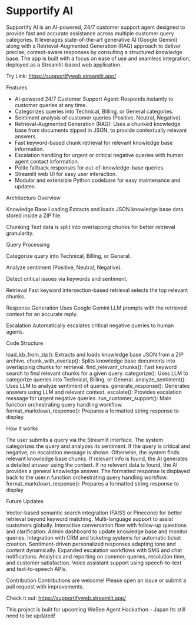 # Supportify AI
Supportify AI is an AI-powered, 24/7 customer support agent designed to provide fast and accurate assistance across multiple customer query categories. It leverages state-of-the-art generative AI (Google Gemini) along with a Retrieval-Augmented Generation (RAG) approach to deliver precise, context-aware responses by consulting a structured knowledge base.
The app is built with a focus on ease of use and seamless integration, deployed as a Streamlit-based web application.

Try Link: https://supportifyweb.streamlit.app/

Features
- AI-powered 24/7 Customer Support Agent: Responds instantly to customer queries at any time.
- Categorizes queries into Technical, Billing, or General categories.
- Sentiment analysis of customer queries (Positive, Neutral, Negative).
- Retrieval-Augmented Generation (RAG): Uses a chunked knowledge base from documents zipped in JSON, to provide contextually relevant answers.
- Fast keyword-based chunk retrieval for relevant knowledge base information.
- Escalation handling for urgent or critical negative queries with human agent contact information.
- Polite fallback responses for out-of-knowledge-base queries.
- Streamlit web UI for easy user interaction.
- Modular and extensible Python codebase for easy maintenance and updates.

Architecture Overview

Knowledge Base Loading
Extracts and loads JSON knowledge base data stored inside a ZIP file.

Chunking
Text data is split into overlapping chunks for better retrieval granularity.

Query Processing

Categorize query into Technical, Billing, or General.

Analyze sentiment (Positive, Neutral, Negative).

Detect critical issues via keywords and sentiment.


Retrieval
Fast keyword intersection-based retrieval selects the top relevant chunks.

Response Generation
Uses Google Gemini LLM prompts with the retrieved context for an accurate reply.

Escalation
Automatically escalates critical negative queries to human agents.


Code Structure

load_kb_from_zip(): Extracts and loads knowledge base JSON from a ZIP archive.
chunk_with_overlap(): Splits knowledge base documents into overlapping chunks for retrieval.
find_relevant_chunks(): Fast keyword search to find relevant chunks for a given query.
categorize(): Uses LLM to categorize queries into Technical, Billing, or General.
analyze_sentiment(): Uses LLM to analyze sentiment of queries.
generate_response(): Generates answers using LLM and relevant context.
escalate(): Provides escalation message for urgent negative queries.
run_customer_support(): Main function orchestrating query handling workflow.
format_markdown_response(): Prepares a formatted string response to display.


How it works

The user submits a query via the Streamlit interface.
The system categorizes the query and analyzes its sentiment.
If the query is critical and negative, an escalation message is shown.
Otherwise, the system finds relevant knowledge base chunks.
If relevant info is found, the AI generates a detailed answer using the context.
If no relevant data is found, the AI provides a general knowledge answer.
The formatted response is displayed back to the user.n function orchestrating query handling workflow.
format_markdown_response(): Prepares a formatted string response to display

Future Updates

Vector-based semantic search integration (FAISS or Pinecone) for better retrieval beyond keyword matching.
Multi-language support to assist customers globally.
Interactive conversation flow with follow-up questions and clarification.
Admin dashboard to update knowledge base and monitor queries.
Integration with CRM and ticketing systems for automatic ticket creation.
Sentiment-driven personalized responses adapting tone and content dynamically.
Expanded escalation workflows with SMS and chat notifications.
Analytics and reporting on common queries, resolution time, and customer satisfaction.
Voice assistant support using speech-to-text and text-to-speech APIs.

Contribution
Contributions are welcome! Please open an issue or submit a pull request with improvements.

Check it out: https://supportifyweb.streamlit.app/

This project is built for upcoming WeSee Agent Hackathon - Japan
Its still need to be updated!
